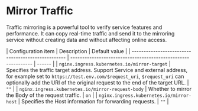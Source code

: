 # Mirror Traffic

Traffic mirroring is a powerful tool to verify service features and performance. It can copy real-time traffic and send it to the mirroring service without creating data and without affecting online access.

| Configuration item | Description | Default value |
| -------------------------------------------------- | -------------------------------------------------- ----------- | ------ |
| `nginx.ingress.kubernetes.io/mirror-target` | Specifies the traffic target address. Support Service and external address, for example set to `https://test.env.com/$request_uri`, `$request_uri` can optionally add the URI of the original request to the end of the target URL. | `""` |
| `nginx.ingress.kubernetes.io/mirror-request-body` | Whether to mirror the Body of the request traffic. | `on` |
| `nginx.ingress.kubernetes.io/mirror-host` | Specifies the Host information for forwarding requests. | `""` |